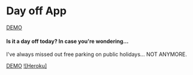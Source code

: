 # Day off App
[DEMO](https://thawing-forest-61141.herokuapp.com/)
#### Is it a day off today? In case you're wondering...
I've always missed out free parking on public holidays... NOT ANYMORE.

[DEMO](https://thawing-forest-61141.herokuapp.com/)
[![Heroku]](http://heroku-badge.herokuapp.com/?app=day-off-app&style=flat)
